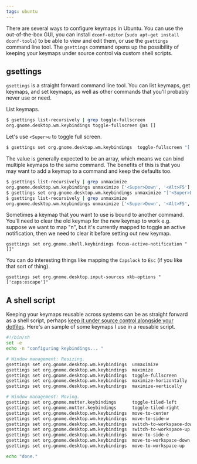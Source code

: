 ```yaml
---
tags: ubuntu
---
```

There are several ways to configure keymaps in Ubuntu. You can use the out-of-the-box GUI, you can install `dconf-editor` (`sudo apt-get install dconf-tools`) to be able to view and edit them, or use the `gsettings` command line tool. The `gsettings` command opens up the possibility of keeping your keymaps under source control via custom shell scripts.

## gsettings

`gsettings` is a straight forward command line tool. You can list keymaps, get keymaps, and set keymaps, as well as other commands that you'll probably never use or need.

List keymaps.

```sh
$ gsettings list-recursively | grep toggle-fullscreen
org.gnome.desktop.wm.keybindings toggle-fullscreen @as []
```

Let's use `<Super>u` to toggle full screen.

```sh
$ gsettings set org.gnome.desktop.wm.keybindings  toggle-fullscreen "['<Super>u']"
```

The value is generally expected to be an array, which means we can bind multiple keymaps to the same command. The benefits of this is that you may want to add a keymap to a command and keep the defaults too.

```sh
$ gsettings list-recursively | grep unmaximize
org.gnome.desktop.wm.keybindings unmaximize ['<Super>Down', '<Alt>F5']
$ gsettings set org.gnome.desktop.wm.keybindings unmaximize "['<Super>Down', '<Alt>F5', '<Super>j']"
$ gsettings list-recursively | grep unmaximize
org.gnome.desktop.wm.keybindings unmaximize ['<Super>Down', '<Alt>F5', '<Super>j']
```

Sometimes a keymap that you want to use is bound to another command. You'll need to clear the old keymap for the new keymap to work e.g. suppose we want to map "<Super>n", but it's currently mapped to toggle an active notification, then we need to clear it before setting out new keymap.

```
gsettings set org.gnome.shell.keybindings focus-active-notification "[]"
```

You can do interesting things like mapping the `Capslock` to `Esc` (if you like that sort of thing).

```
gsettings set org.gnome.desktop.input-sources xkb-options "['caps:escape']"
```

## A shell script

Keeping your keymaps reusable across systems can be as straight forward as a shell script, perhaps [keep it under source control alongside your dotfiles](https://github.com/gerardroche/dotfiles/blob/master/src/bin/configure-ubuntu-keybindings). Here's an sample of some keymaps I use in a reusable script.

```sh
#!/bin/sh
set -e
echo -n "configuring keybindings... "

# Window management: Resizing.
gsettings set org.gnome.desktop.wm.keybindings  unmaximize                  "['<Super>j']"
gsettings set org.gnome.desktop.wm.keybindings  maximize                    "['<Super>k']"
gsettings set org.gnome.desktop.wm.keybindings  toggle-fullscreen           "['<Super>u']"
gsettings set org.gnome.desktop.wm.keybindings  maximize-horizontally       "['<Super>minus']"
gsettings set org.gnome.desktop.wm.keybindings  maximize-vertically         "['<Super>backslash']"

# Window management: Moving.
gsettings set org.gnome.mutter.keybindings      toggle-tiled-left           "['<Super>h']"
gsettings set org.gnome.mutter.keybindings      toggle-tiled-right          "['<Super>l']"
gsettings set org.gnome.desktop.wm.keybindings  move-to-center              "['<Super>c']"
gsettings set org.gnome.desktop.wm.keybindings  move-to-side-w              "['<Shift><Super>h', '<Super>1']"
gsettings set org.gnome.desktop.wm.keybindings  switch-to-workspace-down    "['<Shift><Super>j']"
gsettings set org.gnome.desktop.wm.keybindings  switch-to-workspace-up      "['<Shift><Super>k']"
gsettings set org.gnome.desktop.wm.keybindings  move-to-side-e              "['<Shift><Super>l', '<Super>2']"
gsettings set org.gnome.desktop.wm.keybindings  move-to-workspace-down      "['<Ctrl><Super>j']"
gsettings set org.gnome.desktop.wm.keybindings  move-to-workspace-up        "['<Ctrl><Super>k']"

echo "done."
```
